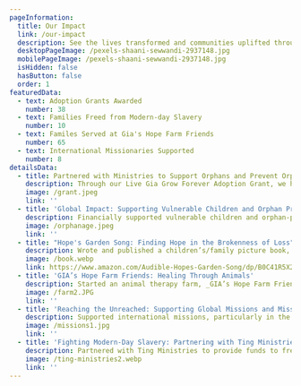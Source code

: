 ```yaml
---
pageInformation:
  title: Our Impact
  link: /our-impact
  description: See the lives transformed and communities uplifted through the work of Gia's Hope.
  desktopPageImage: /pexels-shaani-sewwandi-2937148.jpg
  mobilePageImage: /pexels-shaani-sewwandi-2937148.jpg
  isHidden: false
  hasButton: false
  order: 1
featuredData:
  - text: Adoption Grants Awarded
    number: 38
  - text: Families Freed from Modern-day Slavery
    number: 10
  - text: Familes Served at Gia's Hope Farm Friends
    number: 65
  - text: International Missionaries Supported
    number: 8
detailsData:
  - title: Partnered with Ministries to Support Orphans and Prevent Orphanhood
    description: Through our Live Gia Grow Forever Adoption Grant, we have awarded 38 grants, ranging from $500-$1000, to families adopting children with special needs from all over the world.
    image: /grant.jpeg
    link: ''
  - title: 'Global Impact: Supporting Vulnerable Children and Orphan Prevention Ministries'
    description: Financially supported vulnerable children and orphan-prevention care ministries through partnerships with organizations such as Lily's Foundation, HopeStation, Unity4Orphans, OpenHearts Nicaragua, Tesoros De Dios, Open Hearts for Orphans, Ting Ministries,  Impacting 1 Life at a Time, and Love without Boundaries, helping preserve vulnerable families and children through medical care, education, and basic needs.
    image: /orphanage.jpeg
    link: ''
  - title: "Hope's Garden Song: Finding Hope in the Brokenness of Loss"
    description: Wrote and published a children’s/family picture book, _Hope’s Garden Song_ (available on Amazon), to help families grieving or suffering from loss. All sales proceeds are donated back to the GIA's Hope Foundation. These books have been sent worldwide to families and communities in need of hope. It has also been translated and published into Ukrainian and sent copies to families in Ukraine suffering from the devastations of war.
    image: /book.webp
    link: https://www.amazon.com/Audible-Hopes-Garden-Song/dp/B0C41R5X2N
  - title: 'GIA’s Hope Farm Friends: Healing Through Animals'
    description: Started an animal therapy farm, _GIA’s Hope Farm Friends_, to minister to those in our local community who need extra joy, comfort, and love from God's creation.
    image: /farm2.JPG
    link: ''
  - title: 'Reaching the Unreached: Supporting Global Missions and Missionaries'
    description: Supported international missions, particularly in the unreached 10/40 window, by sending financial donations to missionaries or by going ourselves. Three of our oldest children are full-time missionaries, providing new opportunities to help a broken and lost world.
    image: /missions1.jpg
    link: ''
  - title: 'Fighting Modern-Day Slavery: Partnering with Ting Ministries to Free Families'
    description: Partnered with Ting Ministries to provide funds to free three families from modern-day slavery in a region of the Middle East, with plans to continue this mission close to our hearts.
    image: /ting-ministries2.webp
    link: ''
---
```


